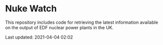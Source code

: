 # Nuke Watch

This repository includes code for retrieving the latest information available on the output of EDF nuclear power plants in the UK.

Last updated: 2021-04-04 02:02